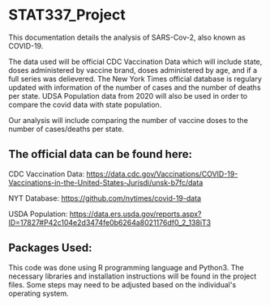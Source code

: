 # STAT337_Project

This documentation details the analysis of SARS-Cov-2, also known as COVID-19. 

The data used will be official CDC Vaccination Data which will include state, doses administered by vaccine brand, doses administered by age, and if a full series was delievered. The New York Times official database is regulary updated with information of the number of cases and the number of deaths per state. UDSA Population data from 2020 will also be used in order to compare the covid data with state population. 

Our analysis will include comparing the number of vaccine doses to the number of cases/deaths per state. 

## The official data can be found here:
CDC Vaccination Data: https://data.cdc.gov/Vaccinations/COVID-19-Vaccinations-in-the-United-States-Jurisdi/unsk-b7fc/data

NYT Database: https://github.com/nytimes/covid-19-data

USDA Population: https://data.ers.usda.gov/reports.aspx?ID=17827#P42c104e2d3474fe0b6264a8021176df0_2_138iT3

## Packages Used:
This code was done using R programming language and Python3. The necessary libraries and installation instructions will be found in the project files. Some steps may need to be adjusted based on the individual's operating system.
